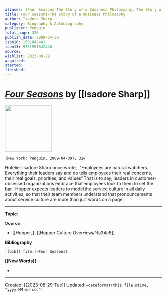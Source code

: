 ```yaml
---
aliases: [Four Seasons-The Story of a Business Philosophy, The Story of a Business Philosophy]
title: Four Seasons-The Story of a Business Philosophy
author: Isadore Sharp
category: Biography & Autobiography
publisher: Penguin
total_page: 326
publish_date: 2009-04-30
isbn10: 1591842441
isbn13: 9781591842446
source: 
wishlist: 2023-08-29
acquired: 
started: 
finished: 
---
```

# *[Four Seasons]()* by [[Isadore Sharp]]

<img src="http://books.google.com/books/content?id=Mh89ftW5nmYC&printsec=frontcover&img=1&zoom=1&edge=curl&source=gbs_api" width=150>

`(New York: Penguin, 2009-04-30), 326`

Hotelier Isadore Sharp once wrote,  "Employees are natural watchers. Everything their leaders say and do tells employees their real concerns, their real goals, priorities, and values” That is to say, leaders in customer-obsessed organizations embrace that employees look to them to set the bar.  Hopper expects leaders to model the service culture in all daily activities, so that their team members understand that pronouncements about service culture are more than just words on a page.

--- 
**Topic**: 

**Source**
- [[Hopper]]: [[Hopper Culture Overview#^fa34c8]]

**Bibliography**

```query
[[bib]] file:(~Four Seasons)
```
 

**[[New Words]]**

- 

---
Created: [[2023-08-29-Tue]]
Updated: `=dateformat(this.file.mtime, "yyyy-MM-dd-ccc")`